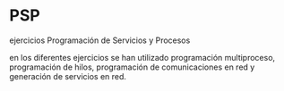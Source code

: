 # PSP
ejercicios Programación de Servicios y Procesos

en los diferentes ejercicios se han utilizado programación multiproceso, programación de hilos, programación de comunicaciones en red y
generación de servicios en red.
